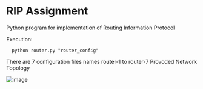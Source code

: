 # RIP Assignment

Python program for implementation of Routing Information Protocol

Execution:

      python router.py "router_config"

There are 7 configuration files names router-1 to router-7
Provoded Network Topology

![image](https://user-images.githubusercontent.com/49428931/135781907-07fd16e6-04b5-4d0e-b618-7b1944b44ba1.png)

